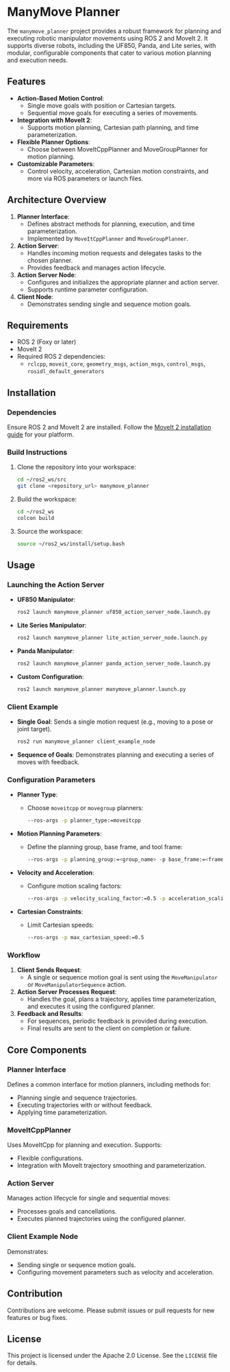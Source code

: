 # ManyMove Planner

The `manymove_planner` project provides a robust framework for planning and executing robotic manipulator movements using ROS 2 and MoveIt 2. It supports diverse robots, including the UF850, Panda, and Lite series, with modular, configurable components that cater to various motion planning and execution needs.

## Features

- **Action-Based Motion Control**:
  - Single move goals with position or Cartesian targets.
  - Sequential move goals for executing a series of movements.
- **Integration with MoveIt 2**:
  - Supports motion planning, Cartesian path planning, and time parameterization.
- **Flexible Planner Options**:
  - Choose between MoveItCppPlanner and MoveGroupPlanner for motion planning.
- **Customizable Parameters**:
  - Control velocity, acceleration, Cartesian motion constraints, and more via ROS parameters or launch files.

## Architecture Overview

1. **Planner Interface**:
   - Defines abstract methods for planning, execution, and time parameterization.
   - Implemented by `MoveItCppPlanner` and `MoveGroupPlanner`.
2. **Action Server**:
   - Handles incoming motion requests and delegates tasks to the chosen planner.
   - Provides feedback and manages action lifecycle.
3. **Action Server Node**:
   - Configures and initializes the appropriate planner and action server.
   - Supports runtime parameter configuration.
4. **Client Node**:
   - Demonstrates sending single and sequence motion goals.

## Requirements

- ROS 2 (Foxy or later)
- MoveIt 2
- Required ROS 2 dependencies:
  - `rclcpp`, `moveit_core`, `geometry_msgs`, `action_msgs`, `control_msgs`, `rosidl_default_generators`

## Installation

### Dependencies
Ensure ROS 2 and MoveIt 2 are installed. Follow the [MoveIt 2 installation guide](https://moveit.ros.org/install/) for your platform.

### Build Instructions
1. Clone the repository into your workspace:
   ```bash
   cd ~/ros2_ws/src
   git clone <repository_url> manymove_planner
   ```

2. Build the workspace:
   ```bash
   cd ~/ros2_ws
   colcon build
   ```

3. Source the workspace:
   ```bash
   source ~/ros2_ws/install/setup.bash
   ```

## Usage

### Launching the Action Server

- **UF850 Manipulator**:
  ```bash
  ros2 launch manymove_planner uf850_action_server_node.launch.py
  ```

- **Lite Series Manipulator**:
  ```bash
  ros2 launch manymove_planner lite_action_server_node.launch.py
  ```

- **Panda Manipulator**:
  ```bash
  ros2 launch manymove_planner panda_action_server_node.launch.py
  ```

- **Custom Configuration**:
  ```bash
  ros2 launch manymove_planner manymove_planner.launch.py
  ```

### Client Example

- **Single Goal**:
  Sends a single motion request (e.g., moving to a pose or joint target).
  ```bash
  ros2 run manymove_planner client_example_node
  ```

- **Sequence of Goals**:
  Demonstrates planning and executing a series of moves with feedback.

### Configuration Parameters

- **Planner Type**:
  - Choose `moveitcpp` or `movegroup` planners:
    ```bash
    --ros-args -p planner_type:=moveitcpp
    ```

- **Motion Planning Parameters**:
  - Define the planning group, base frame, and tool frame:
    ```bash
    --ros-args -p planning_group:=<group_name> -p base_frame:=<frame_name> -p tcp_frame:=<frame_name>
    ```

- **Velocity and Acceleration**:
  - Configure motion scaling factors:
    ```bash
    --ros-args -p velocity_scaling_factor:=0.5 -p acceleration_scaling_factor:=0.5
    ```

- **Cartesian Constraints**:
  - Limit Cartesian speeds:
    ```bash
    --ros-args -p max_cartesian_speed:=0.5
    ```

### Workflow

1. **Client Sends Request**:
   - A single or sequence motion goal is sent using the `MoveManipulator` or `MoveManipulatorSequence` action.
2. **Action Server Processes Request**:
   - Handles the goal, plans a trajectory, applies time parameterization, and executes it using the configured planner.
3. **Feedback and Results**:
   - For sequences, periodic feedback is provided during execution.
   - Final results are sent to the client on completion or failure.

## Core Components

### **Planner Interface**
Defines a common interface for motion planners, including methods for:
- Planning single and sequence trajectories.
- Executing trajectories with or without feedback.
- Applying time parameterization.

### **MoveItCppPlanner**
Uses MoveItCpp for planning and execution. Supports:
- Flexible configurations.
- Integration with MoveIt trajectory smoothing and parameterization.

### **Action Server**
Manages action lifecycle for single and sequential moves:
- Processes goals and cancellations.
- Executes planned trajectories using the configured planner.

### **Client Example Node**
Demonstrates:
- Sending single or sequence motion goals.
- Configuring movement parameters such as velocity and acceleration.

## Contribution

Contributions are welcome. Please submit issues or pull requests for new features or bug fixes.

## License

This project is licensed under the Apache 2.0 License. See the `LICENSE` file for details.
